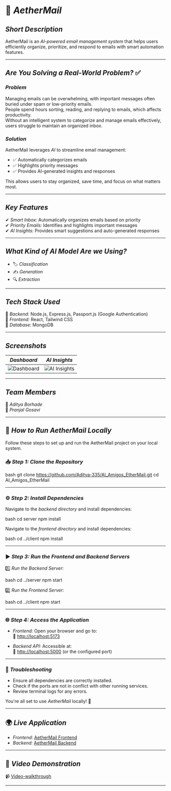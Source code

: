 # 📩 *AetherMail*  

## *Short Description*  
AetherMail is an *AI-powered email management system* that helps users efficiently organize, prioritize, and respond to emails with smart automation features.  

---

## *Are You Solving a Real-World Problem?* ✅  

### *Problem*  
Managing emails can be overwhelming, with important messages often buried under spam or low-priority emails.  
People spend hours sorting, reading, and replying to emails, which affects productivity.  
Without an intelligent system to categorize and manage emails effectively, users struggle to maintain an organized inbox.  

### *Solution*  
AetherMail leverages *AI* to streamline email management:  
- ✅ Automatically categorizes emails  
- ✅ Highlights priority messages  
- ✅ Provides AI-generated insights and responses  

This allows users to stay organized, save time, and focus on what matters most.  

---

## *Key Features*  
✔ *Smart Inbox:* Automatically organizes emails based on priority  
✔ *Priority Emails:* Identifies and highlights important messages  
✔ *AI Insights:* Provides smart suggestions and auto-generated responses  

---

## *What Kind of AI Model Are we Using?*  
- 🏷 *Classification*  
- ✍ *Generation*  
- 🔍 *Extraction*  

---

## *Tech Stack Used*  
🔹 *Backend:* Node.js, Express.js, Passport.js (Google Authentication)  
🔹 *Frontend:* React, Tailwind CSS  
🔹 *Database:* MongoDB  

---

## *Screenshots*  

| *Dashboard* | *AI Insights* |
|--------------|---------------|
|![Dashboard](https://github.com/user-attachments/assets/e603bfad-3177-4134-b8ac-b96f26a5aec8)|![AI Insights](https://github.com/user-attachments/assets/f93d8165-f3c8-44ef-b4a2-7effa12a5db7)|


---

## *Team Members*   
👥 *Aditya Borhade*   
👥 *Pranjal Gosavi*  

---

## 🚀 *How to Run AetherMail Locally*  

Follow these steps to set up and run the AetherMail project on your local system.  

### 📥 *Step 1: Clone the Repository*  

bash
git clone https://github.com/Aditya-335/AI_Amigos_EtherMail.git
cd AI_Amigos_EtherMail


---

### ⚙ *Step 2: Install Dependencies*  

Navigate to the *backend directory* and install dependencies:  

bash
cd server
npm install


Navigate to the *frontend directory* and install dependencies:  

bash
cd ../client
npm install


---

### ▶ *Step 3: Run the Frontend and Backend Servers*  

1️⃣ *Run the Backend Server:*  

bash
cd ../server
npm start


2️⃣ *Run the Frontend Server:*  

bash
cd ../client
npm start


---

### 🌐 *Step 4: Access the Application*  

- *Frontend:* Open your browser and go to:  
  🔗 [http://localhost:5173](http://localhost:5173)  

- *Backend API:* Accessible at:  
  🔗 [http://localhost:5000](http://localhost:5000) (or the configured port)  

---

### 🐞 *Troubleshooting*  

- Ensure all dependencies are correctly installed.  
- Check if the ports are not in conflict with other running services.  
- Review terminal logs for any errors.  

You're all set to use *AetherMail* locally! 🚀  

---

## 🌍 *Live Application*  
- *Frontend:* [AetherMail Frontend](https://client-sigma-woad.vercel.app/)  
- *Backend:* [AetherMail Backend](https://ai-amigos-ethermail.onrender.com)  

---

## 🎥 *Video Demonstration*  
📹 [Video-walkthrough](https://drive.google.com/file/d/19NFnO6_99n7fVLOc3RMh2ytdF8E5AGR9/view?usp=sharing)  

---
